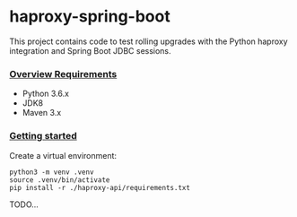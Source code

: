 # haproxy-spring-boot

This project contains code to test rolling upgrades with the Python haproxy integration and Spring Boot JDBC sessions.

### [Overview Requirements](#system-requirements)

- Python 3.6.x
- JDK8
- Maven 3.x

### [Getting started](#getting-started)

Create a virtual environment:
```
python3 -m venv .venv
source .venv/bin/activate
pip install -r ./haproxy-api/requirements.txt
```
TODO...
